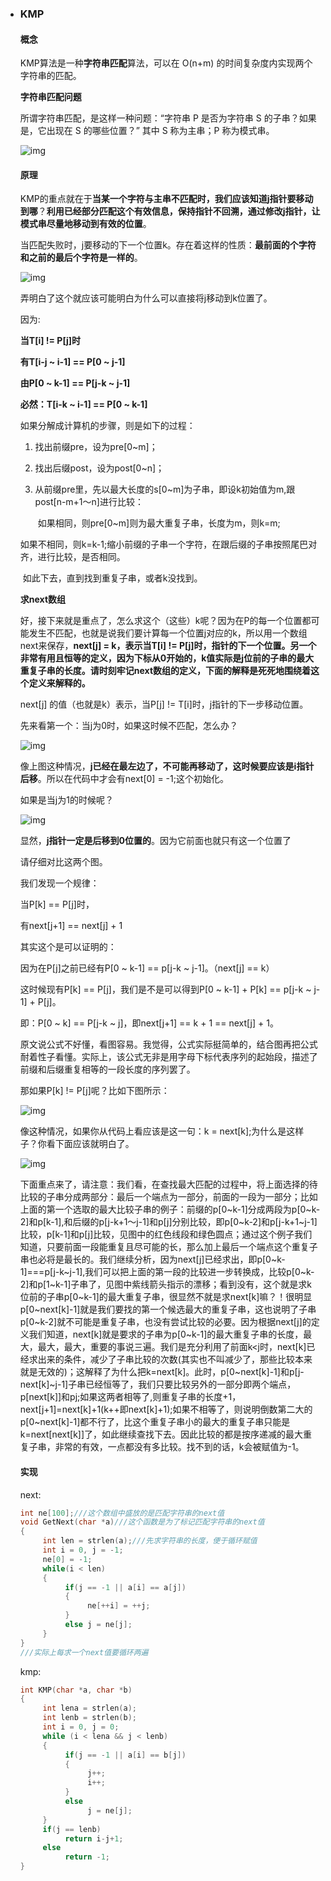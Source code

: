 - ### KMP
  
  #### 概念
  
  KMP算法是一种**字符串匹配**算法，可以在 O(n+m) 的时间复杂度内实现两个字符串的匹配。
  
  **字符串匹配问题**
  
  所谓字符串匹配，是这样一种问题：“字符串 P 是否为字符串 S 的子串？如果是，它出现在 S 的哪些位置？” 其中 S 称为主串；P 称为模式串。
  
  ![img](images/17083616-9b40c67ea22e449f813fb38fcfd3a4fb.png)
  
  
  #### 原理
  
  KMP的重点就在于**当某一个字符与主串不匹配时，我们应该知道j指针要移动到哪**？**利用已经部分匹配这个有效信息，保持指针不回溯，通过修改j指针，让模式串尽量地移动到有效的位置**。
  
  当匹配失败时，j要移动的下一个位置k。存在着这样的性质：**最前面的个字符和之前的最后个字符是一样的**。
  
  ![img](images/17084056-66930855432b4357bafbf8d6c76c1840.png)
  
  弄明白了这个就应该可能明白为什么可以直接将j移动到k位置了。
  
  因为:
  
  **当T[i] != P[j]时**
  
  **有T[i-j ~ i-1] == P[0 ~ j-1]**
  
  **由P[0 ~ k-1] == P[j-k ~ j-1]**
  
  **必然：T[i-k ~ i-1] == P[0 ~ k-1]**
  
  如果分解成计算机的步骤，则是如下的过程：
  
  1. 找出前缀pre，设为pre[0~m]；
  
  2. 找出后缀post，设为post[0~n]；
  
  3. 从前缀pre里，先以最大长度的s[0~m]为子串，即设k初始值为m,跟post[n-m+1～n]进行比较：
  
  　　如果相同，则pre[0~m]则为最大重复子串，长度为m，则k=m;
  
  ​		如果不相同，则k=k-1;缩小前缀的子串一个字符，在跟后缀的子串按照尾巴对齐，进行比较，是否相同。
  
  ​		如此下去，直到找到重复子串，或者k没找到。
  
  **求next数组**
  
  好，接下来就是重点了，怎么求这个（这些）k呢？因为在P的每一个位置都可能发生不匹配，也就是说我们要计算每一个位置j对应的k，所以用一个数组next来保存，**next[j] = k，表示当T[i] != P[j]时，指针的下一个位置。另一个非常有用且恒等的定义，因为下标从0开始的，k值实际是j位前的子串的最大重复子串的长度。请时刻牢记next数组的定义，下面的解释是死死地围绕着这个定义来解释的。**
  
  next[j] 的值（也就是k）表示，当P[j] != T[i]时，j指针的下一步移动位置。
  
  先来看第一个：当j为0时，如果这时候不匹配，怎么办？
  
  ![img](images/17084258-efd2e95d3644427ebc0304ed3d7adefb.png)
  
  像上图这种情况，**j已经在最左边了，不可能再移动了，这时候要应该是i指针后移**。所以在代码中才会有next[0] = -1;这个初始化。
  
  如果是当j为1的时候呢？
  
  ![img](images/17084310-29f9f8dbb6034151a383e7ccf6f5583e.png)
  
  显然，**j指针一定是后移到0位置的**。因为它前面也就只有这一个位置了
  
  请仔细对比这两个图。
  
  我们发现一个规律：
  
  当P[k] == P[j]时，
  
  有next[j+1] == next[j] + 1
  
  其实这个是可以证明的：
  
  因为在P[j]之前已经有P[0 ~ k-1] == p[j-k ~ j-1]。（next[j] == k）
  
  这时候现有P[k] == P[j]，我们是不是可以得到P[0 ~ k-1] + P[k] == p[j-k ~ j-1] + P[j]。
  
  即：P[0 ~ k] == P[j-k ~ j]，即next[j+1] == k + 1 == next[j] + 1。
  
  原文说公式不好懂，看图容易。我觉得，公式实际挺简单的，结合图再把公式耐着性子看懂。实际上，该公式无非是用字母下标代表序列的起始段，描述了前缀和后缀重复相等的一段长度的序列罢了。
  
   
  
  那如果P[k] != P[j]呢？比如下图所示：
  
  ![img](images/17122358-fd7e52dd382c4268a8ff52b85bff465d.png)
  
  像这种情况，如果你从代码上看应该是这一句：k = next[k];为什么是这样子？你看下面应该就明白了。
  
  ![img](images/17122439-e349fed25e974e7886a27d18871ae48a.png)
  
  下面重点来了，请注意：我们看，在查找最大匹配的过程中，将上面选择的待比较的子串分成两部分：最后一个端点为一部分，前面的一段为一部分；比如上面的第一个选取的最大比较子串的例子：前缀的p[0~k-1]分成两段为p[0~k-2]和p[k-1],和后缀的p[j-k+1～j-1]和p[j]分别比较，即p[0~k-2]和p[j-k+1~j-1]比较，p[k-1]和p[j]比较，见图中的红色线段和绿色圆点；通过这个例子我们知道，只要前面一段能重复且尽可能的长，那么加上最后一个端点这个重复子串也必将是最长的。我们继续分析，因为next[j]已经求出，即p[0~k-1]===p[j-k~j-1],我们可以把上面的第一段的比较进一步转换成，比较p[0~k-2]和p[1~k-1]子串了，见图中紫线箭头指示的漂移；看到没有，这个就是求k位前的子串p[0~k-1]的最大重复子串，很显然不就是求next[k]嘛？！很明显p[0~next[k]-1]就是我们要找的第一个候选最大的重复子串，这也说明了子串p[0~k-2]就不可能是重复子串，也没有尝试比较的必要。因为根据next[j]的定义我们知道，next[k]就是要求的子串为p[0~k-1]的最大重复子串的长度，最大，最大，最大，重要的事说三遍。我们是充分利用了前面k<j时，next[k]已经求出来的条件，减少了子串比较的次数(其实也不叫减少了，那些比较本来就是无效的)；这解释了为什么把k=next[k]。此时，p[0~next[k]-1]和p[j-next[k]~j-1]子串已经恒等了，我们只要比较另外的一部分即两个端点，p[next[k]]和p[j](对应于代码中的p[k]==p[j]，注意在上个循环p[k]!=p[j]时，k已经被赋值next[k],而j还是上次的那个j);如果这两者相等了,则重复子串的长度+1，next[j+1]=next[k]+1(k++即next[k]+1);如果不相等了，则说明倒数第二大的p[0~next[k]-1]都不行了，比这个重复子串小的最大的重复子串只能是k=next[next[k]]了，如此继续查找下去。因此比较的都是按序递减的最大重复子串，非常的有效，一点都没有多比较。找不到的话，k会被赋值为-1。
  
  #### 实现
  
  next:
  
  ```cpp
  int ne[100];///这个数组中盛放的是匹配字符串的next值
  void GetNext(char *a)///这个函数是为了标记匹配字符串的next值
  {
       int len = strlen(a);///先求字符串的长度，便于循环赋值
       int i = 0, j = -1;
       ne[0] = -1;
       while(i < len)
       {
            if(j == -1 || a[i] == a[j])
            {
                 ne[++i] = ++j;
            }
            else j = ne[j];
       }
  }
  ///实际上每求一个next值要循环两遍
  ```
  
  kmp:
  
  ```cpp
  int KMP(char *a, char *b)
  {
       int lena = strlen(a);
       int lenb = strlen(b);
       int i = 0, j = 0;
       while (i < lena && j < lenb)
       {
            if(j == -1 || a[i] == b[j])
            {
                 j++;
                 i++;
            }
            else
                 j = ne[j];
       }
       if(j == lenb)
            return i-j+1;
       else
            return -1;
  }
  ```
  
  
  
  ### 